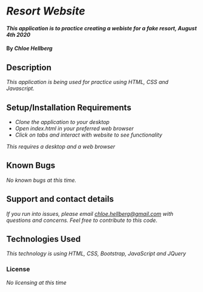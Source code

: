 # _Resort Website_

#### _This application is to practice creating a webiste for a fake resort, August 4th 2020_

#### By _**Chloe Hellberg**_

## Description

_This application is being used for practice using HTML, CSS and Javascript._

## Setup/Installation Requirements

* _Clone the application to your desktop_
* _Open index.html in your preferred web browser_
* _Click on tabs and interact with website to see functionality_

_This requires a desktop and a web browser_


## Known Bugs

_No known bugs at this time._

## Support and contact details

_If you run into issues, please email chloe.hellberg@gmail.com with questions and concerns. Feel free to contribute to this code._

## Technologies Used

_This technology is using HTML, CSS, Bootstrap, JavaScript and JQuery_

### License

*No licensing at this time*

